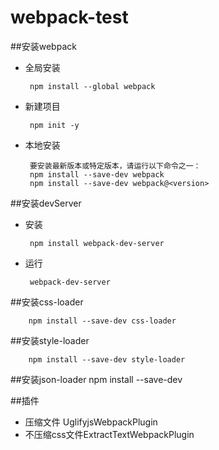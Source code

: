 # webpack-test

##安装webpack
 - 全局安装
 
		npm install --global webpack

 - 新建项目
 
		npm init -y

 - 本地安装
 
		要安装最新版本或特定版本，请运行以下命令之一：
		npm install --save-dev webpack
		npm install --save-dev webpack@<version>

##安装devServer
 - 安装
		
		npm install webpack-dev-server
 
 - 运行 
 
		webpack-dev-server 
		
##安装css-loader
		
		npm install --save-dev css-loader
##安装style-loader
		
		npm install --save-dev style-loader

##安装json-loader
		npm install --save-dev 
		
		
		


##插件
 - 压缩文件 UglifyjsWebpackPlugin
 - 不压缩css文件ExtractTextWebpackPlugin
